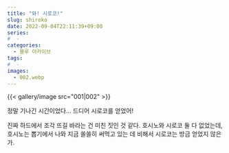 ```yaml
---
title: "와! 시로코!"
slug: shiroko
date: 2022-09-04T22:11:39+09:00
series:
#  - 
categories:
  - 블루 아카이브
tags:
#  - 
images:
  - 002.webp
---
```


{{< gallery/image src="001|002" >}}

정말 기나긴 시간이었다... 드디어 시로코를 얻었어!

진짜 하드에서 조각 뜨길 바라는 건 미친 짓인 것 같다. 호시노와 시로코 둘 다 없었는데, 호시노는 뽑기에서 나와 지금 쏠쏠히 써먹고 있는 데 비해서 시로코는 방금 얻었지 않은가.
